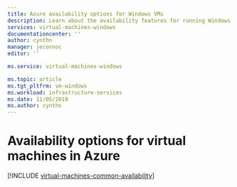 ```yaml
---
title: Azure availability options for Windows VMs 
description: Learn about the availability features for running Windows virtual machines in Azure
services: virtual-machines-windows
documentationcenter: ''
author: cynthn
manager: jeconnoc
editor: ''

ms.service: virtual-machines-windows

ms.topic: article
ms.tgt_pltfrm: vm-windows
ms.workload: infrastructure-services
ms.date: 11/05/2019
ms.author: cynthn
---
```


# Availability options for virtual machines in Azure
[!INCLUDE [virtual-machines-common-availability](../../../includes/virtual-machines-common-availability.md)]

